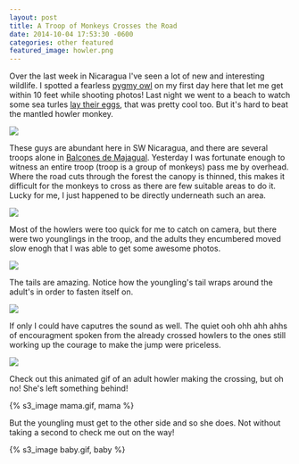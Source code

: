 ```yaml
---
layout: post
title: A Troop of Monkeys Crosses the Road
date: 2014-10-04 17:53:30 -0600
categories: other featured
featured_image: howler.png
---
```

Over the last week in Nicaragua I've seen a lot of new and interesting wildlife. I spotted a fearless [pygmy owl](https://www.flickr.com/photos/103377679@N03/15216679298/) on my first day here that let me get within 10 feet while shooting photos! Last night we went to a beach to watch some sea turles [lay their eggs](https://www.flickr.com/photos/103377679@N03/15439446002/), that was pretty cool too. But it's hard to beat the mantled howler monkey.

<a href="http://s3-us-west-2.amazonaws.com/pedaldp/images/2014-10-a-troop-of-monkeys-crosses-the-road/003.jpg" alt="jump">
<img src="http://s3-us-west-2.amazonaws.com/pedaldp/images/2014-10-a-troop-of-monkeys-crosses-the-road/003-resized.jpg">
</a>

These guys are abundant here in SW Nicaragua, and there are several troops alone in [Balcones de Majagual](http://www.balconesdemajagual.com/).
Yesterday I was fortunate enough to witness an entire troop (troop is a group of monkeys) pass me by overhead. Where the road cuts through the forest the canopy is thinned, this makes it difficult for the monkeys to cross as there are few suitable areas to do it. Lucky for me, I just happened to be directly underneath such an area.

<a href="http://s3-us-west-2.amazonaws.com/pedaldp/images/2014-10-a-troop-of-monkeys-crosses-the-road/001.jpg" alt="hang on">
<img src="http://s3-us-west-2.amazonaws.com/pedaldp/images/2014-10-a-troop-of-monkeys-crosses-the-road/001-resized.jpg">
</a>

Most of the howlers were too quick for me to catch on camera, but there were two younglings in the troop, and the adults they encumbered moved slow enogh that I was able to get some awesome photos.

<a href="http://s3-us-west-2.amazonaws.com/pedaldp/images/2014-10-a-troop-of-monkeys-crosses-the-road/002.jpg" alt="double crossing">
<img src="http://s3-us-west-2.amazonaws.com/pedaldp/images/2014-10-a-troop-of-monkeys-crosses-the-road/002-resized.jpg">
</a>

The tails are amazing. Notice how the youngling's tail wraps around the adult's in order to fasten itself on.

<a hrefc="http://s3-us-west-2.amazonaws.com/pedaldp/images/2014-10-a-troop-of-monkeys-crosses-the-road/000.jpg" alt="baby">
<img src="http://s3-us-west-2.amazonaws.com/pedaldp/images/2014-10-a-troop-of-monkeys-crosses-the-road/000-resized.jpg">
</a>

If only I could have caputres the sound as well. The quiet ooh ohh ahh ahhs of encouragment spoken from the already crossed howlers to the ones still working up the courage to make the jump were priceless.

<a href="http://s3-us-west-2.amazonaws.com/pedaldp/images/2014-10-a-troop-of-monkeys-crosses-the-road/004.jpg" alt="troop leader">
<img src="http://s3-us-west-2.amazonaws.com/pedaldp/images/2014-10-a-troop-of-monkeys-crosses-the-road/004-resized.jpg">
</a>

Check out this animated gif of an adult howler making the crossing, but oh no! She's left something behind!

{% s3_image mama.gif, mama %}

But the youngling must get to the other side and so she does. Not without taking a second to check me out on the way!

{% s3_image baby.gif, baby %}

